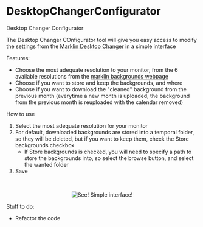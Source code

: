 # DesktopChangerConfigurator
Desktop Changer Configurator

The Desktop Changer COnfigurator tool will give you easy access to modify the settings from the <a href="https://github.com/Diablillowilly/DesktopChanger/">Marklin Desktop Changer</a> in a simple interface

Features:
 - Choose the most adequate resolution to your monitor, from the 6 available resolutions from the <a href="https://www.maerklin.de/de/service/multimedia/hintergrundbilder/hintergrundbilder/">marklin backgrounds webpage</a>
 - Choose if you want to store and keep the backgrounds, and where
 - Choose if you want to download the "cleaned" background from the previous month (everytime a new month is uploaded, the background from the previous month is reuploaded with the calendar removed)

How to use

1. Select the most adequate resolution for your monitor
2. For default, downloaded backgrounds are stored into a temporal folder, so they will be deleted, but if you want to keep them, check the Store backgrounds checkbox
    - If Store backgrounds is checked, you will need to specify a path to store the backgrounds into, so select the browse button, and select the wanted folder
3. Save

<br>

<p align="center">
  <img  alt="See! Simple interface!" src="https://i.imgur.com/2Y0oS9P.png">
</p>



Stuff to do:
 - Refactor the code
